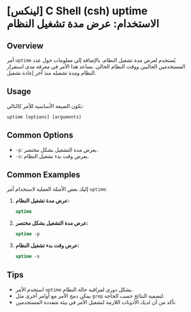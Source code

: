 # [لينكس] C Shell (csh) uptime الاستخدام: عرض مدة تشغيل النظام

## Overview
أمر `uptime` يُستخدم لعرض مدة تشغيل النظام، بالإضافة إلى معلومات حول عدد المستخدمين الحاليين ووقت النظام الحالي. يساعد هذا الأمر في معرفة مدى استقرار النظام ومدة تشغيله منذ آخر إعادة تشغيل.

## Usage
تكون الصيغة الأساسية للأمر كالتالي:
```
uptime [options] [arguments]
```

## Common Options
- `-p`: يعرض مدة التشغيل بشكل مختصر.
- `-s`: يعرض وقت بدء تشغيل النظام.

## Common Examples
إليك بعض الأمثلة العملية لاستخدام أمر `uptime`:

1. **عرض مدة تشغيل النظام:**
   ```csh
   uptime
   ```

2. **عرض مدة التشغيل بشكل مختصر:**
   ```csh
   uptime -p
   ```

3. **عرض وقت بدء تشغيل النظام:**
   ```csh
   uptime -s
   ```

## Tips
- استخدم الأمر `uptime` بشكل دوري لمراقبة حالة النظام.
- يمكن دمج الأمر مع أوامر أخرى مثل `grep` لتصفية النتائج حسب الحاجة.
- تأكد من أن لديك الأذونات اللازمة لتشغيل الأمر في بيئة متعددة المستخدمين.